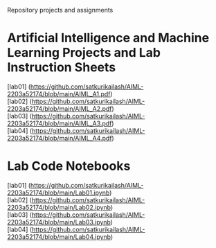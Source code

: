 Repository projects and assignments
# Artificial Intelligence and Machine Learning Projects and Lab Instruction Sheets
[lab01] (https://github.com/satkurikailash/AIML-2203a52174/blob/main/AIML_A1.pdf)<br>
[lab02] (https://github.com/satkurikailash/AIML-2203a52174/blob/main/AIML_A2.pdf)<br>
[lab03] (https://github.com/satkurikailash/AIML-2203a52174/blob/main/AIML_A3.pdf)<br>
[lab04] (https://github.com/satkurikailash/AIML-2203a52174/blob/main/AIML_A4.pdf)<br>
# Lab Code Notebooks
[lab01] (https://github.com/satkurikailash/AIML-2203a52174/blob/main/Lab01.ipynb)<br>
[lab02] (https://github.com/satkurikailash/AIML-2203a52174/blob/main/Lab02.ipynb)<br>
[lab03] (https://github.com/satkurikailash/AIML-2203a52174/blob/main/Lab03.ipynb)<br>
[lab04] (https://github.com/satkurikailash/AIML-2203a52174/blob/main/Lab04.ipynb)<br>
